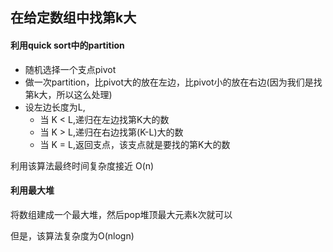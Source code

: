 ## 在给定数组中找第k大


#### 利用quick sort中的partition

* 随机选择一个支点pivot
* 做一次partition，比pivot大的放在左边，比pivot小的放在右边(因为我们是找第k大，所以这么处理)
* 设左边长度为L,
   *  当 K < L,递归在左边找第K大的数
   *  当 K > L,递归在右边找第(K-L)大的数
   *  当 K = L,返回支点，该支点就是要找的第K大的数


利用该算法最终时间复杂度接近 O(n)

#### 利用最大堆

将数组建成一个最大堆，然后pop堆顶最大元素k次就可以

但是，该算法复杂度为O(nlogn)
